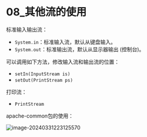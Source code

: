 # 08_其他流的使用

标准输入输出流：

- `System.in`：标准输入流，默认从键盘输入。
- `System.out`：标准输出流，默认从显示器输出 (控制台)。

可以调用如下方法，修改输入流和输出流的位置：

- `setIn(InputStream is)`
- `setOut(PrintStream ps)`

打印流：

- `PrintStream`

apache-common包的使用：

<img src="https://cdn.jsdelivr.net/gh/ZL85/ImageBed@main//202403312231811.png" alt="image-20240331223125570" align=left />